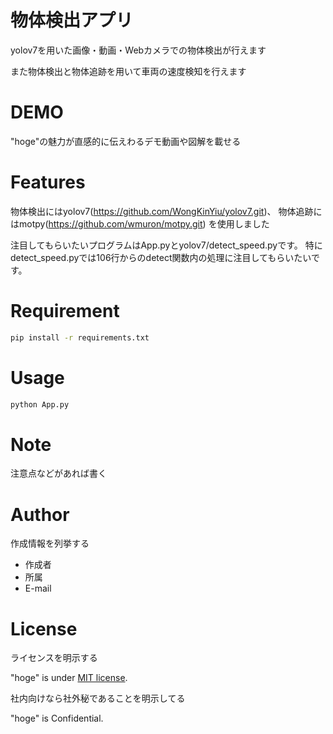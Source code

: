 # 物体検出アプリ
 
yolov7を用いた画像・動画・Webカメラでの物体検出が行えます

また物体検出と物体追跡を用いて車両の速度検知を行えます
 
# DEMO
 
"hoge"の魅力が直感的に伝えわるデモ動画や図解を載せる
 
# Features
 
 物体検出にはyolov7(https://github.com/WongKinYiu/yolov7.git)、
 物体追跡にはmotpy(https://github.com/wmuron/motpy.git)
 を使用しました
 
注目してもらいたいプログラムはApp.pyとyolov7/detect_speed.pyです。
特にdetect_speed.pyでは106行からのdetect関数内の処理に注目してもらいたいです。
 
# Requirement
  ```bash
 pip install -r requirements.txt
```
# Usage
 ```bash
 python App.py
``` 
# Note
 
注意点などがあれば書く
 
# Author
 
作成情報を列挙する
 
* 作成者
* 所属
* E-mail
 
# License
ライセンスを明示する
 
"hoge" is under [MIT license](https://en.wikipedia.org/wiki/MIT_License).
 
社内向けなら社外秘であることを明示してる
 
"hoge" is Confidential.
